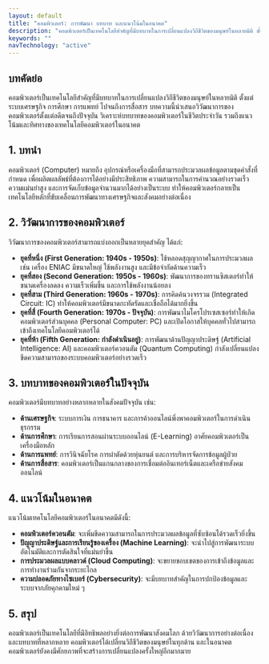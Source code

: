 ```yaml
---
layout: default
title: "คอมพิวเตอร์: การพัฒนา บทบาท และแนวโน้มในอนาคต"
description: "คอมพิวเตอร์เป็นเทคโนโลยีสำคัญที่มีบทบาทในการเปลี่ยนแปลงวิถีชีวิตของมนุษย์ในหลายมิติ ตั้งแต่ระบบเศรษฐกิจ การศึกษา การแพทย์ ไปจนถึงการสื่อสาร บทความนี้นำเสนอวิวัฒนาการของคอมพิวเตอร์ตั้งแต่อดีตจนถึงปัจจุบัน วิเคราะห์บทบาทของคอมพิวเตอร์ในชีวิตประจำวัน รวมถึงแนวโน้มและทิศทางของเทคโนโลยีคอมพิวเตอร์ในอนาคต"
keywords: ""
navTechnology: "active"
---
```

<div class="col-md-12">
  <h2>บทคัดย่อ</h2>
  <p>คอมพิวเตอร์เป็นเทคโนโลยีสำคัญที่มีบทบาทในการเปลี่ยนแปลงวิถีชีวิตของมนุษย์ในหลายมิติ ตั้งแต่ระบบเศรษฐกิจ การศึกษา การแพทย์ ไปจนถึงการสื่อสาร บทความนี้นำเสนอวิวัฒนาการของคอมพิวเตอร์ตั้งแต่อดีตจนถึงปัจจุบัน วิเคราะห์บทบาทของคอมพิวเตอร์ในชีวิตประจำวัน รวมถึงแนวโน้มและทิศทางของเทคโนโลยีคอมพิวเตอร์ในอนาคต</p>
  <h2>1. บทนำ</h2>
  <p>คอมพิวเตอร์ (Computer) หมายถึง อุปกรณ์หรือเครื่องมือที่สามารถประมวลผลข้อมูลตามชุดคำสั่งที่กำหนด เพื่อผลิตผลลัพธ์ที่ต้องการได้อย่างมีประสิทธิภาพ ความสามารถในการคำนวณอย่างรวดเร็ว ความแม่นยำสูง และการจัดเก็บข้อมูลจำนวนมากได้อย่างเป็นระบบ ทำให้คอมพิวเตอร์กลายเป็นเทคโนโลยีหลักที่ขับเคลื่อนการพัฒนาทางเศรษฐกิจและสังคมอย่างต่อเนื่อง</p>
  <h2>2. วิวัฒนาการของคอมพิวเตอร์</h2>
  <p>วิวัฒนาการของคอมพิวเตอร์สามารถแบ่งออกเป็นหลายยุคสำคัญ ได้แก่:</p>
  <ul>
      <li><strong>ยุคที่หนึ่ง (First Generation: 1940s - 1950s)</strong>: ใช้หลอดสุญญากาศในการประมวลผล เช่น เครื่อง ENIAC มีขนาดใหญ่ ใช้พลังงานสูง และมีข้อจำกัดด้านความเร็ว</li>
      <li><strong>ยุคที่สอง (Second Generation: 1950s - 1960s)</strong>: พัฒนาการของทรานซิสเตอร์ทำให้ขนาดเครื่องลดลง ความเร็วเพิ่มขึ้น และการใช้พลังงานน้อยลง</li>
      <li><strong>ยุคที่สาม (Third Generation: 1960s - 1970s)</strong>: การคิดค้นวงจรรวม (Integrated Circuit: IC) ทำให้คอมพิวเตอร์มีขนาดกะทัดรัดและเชื่อถือได้มากยิ่งขึ้น</li>
      <li><strong>ยุคที่สี่ (Fourth Generation: 1970s - ปัจจุบัน)</strong>: การพัฒนาไมโครโปรเซสเซอร์ทำให้เกิดคอมพิวเตอร์ส่วนบุคคล (Personal Computer: PC) และเปิดโอกาสให้บุคคลทั่วไปสามารถเข้าถึงเทคโนโลยีคอมพิวเตอร์ได้</li>
      <li><strong>ยุคที่ห้า (Fifth Generation: กำลังดำเนินอยู่)</strong>: การพัฒนาด้านปัญญาประดิษฐ์ (Artificial Intelligence: AI) และคอมพิวเตอร์ควอนตัม (Quantum Computing) กำลังเปลี่ยนแปลงขีดความสามารถของระบบคอมพิวเตอร์อย่างรวดเร็ว</li>
  </ul>
  <h2>3. บทบาทของคอมพิวเตอร์ในปัจจุบัน</h2>
  <p>คอมพิวเตอร์มีบทบาทอย่างหลากหลายในสังคมปัจจุบัน เช่น:</p>
  <ul>
      <li><strong>ด้านเศรษฐกิจ</strong>: ระบบการเงิน การธนาคาร และการค้าออนไลน์พึ่งพาคอมพิวเตอร์ในการดำเนินธุรกรรม</li>
      <li><strong>ด้านการศึกษา</strong>: การเรียนการสอนผ่านระบบออนไลน์ (E-Learning) อาศัยคอมพิวเตอร์เป็นเครื่องมือหลัก</li>
      <li><strong>ด้านการแพทย์</strong>: การวินิจฉัยโรค การผ่าตัดด้วยหุ่นยนต์ และการบริหารจัดการข้อมูลผู้ป่วย</li>
      <li><strong>ด้านการสื่อสาร</strong>: คอมพิวเตอร์เป็นแกนกลางของการเชื่อมต่ออินเทอร์เน็ตและเครือข่ายสังคมออนไลน์</li>
  </ul>
  <h2>4. แนวโน้มในอนาคต</h2>
  <p>แนวโน้มเทคโนโลยีคอมพิวเตอร์ในอนาคตมีดังนี้:</p>
  <ul>
      <li><strong>คอมพิวเตอร์ควอนตัม</strong>: จะเพิ่มขีดความสามารถในการประมวลผลข้อมูลที่ซับซ้อนได้รวดเร็วยิ่งขึ้น</li>
      <li><strong>ปัญญาประดิษฐ์และการเรียนรู้ของเครื่อง (Machine Learning)</strong>: จะนำไปสู่การพัฒนาระบบอัตโนมัติและการตัดสินใจที่แม่นยำขึ้น</li>
      <li><strong>การประมวลผลแบบคลาวด์ (Cloud Computing)</strong>: จะขยายขอบเขตของการเข้าถึงข้อมูลและการทำงานร่วมกันจากระยะไกล</li>
      <li><strong>ความปลอดภัยทางไซเบอร์ (Cybersecurity)</strong>: จะมีบทบาทสำคัญในการปกป้องข้อมูลและระบบจากภัยคุกคามใหม่ ๆ</li>
  </ul>
  <h2>5. สรุป</h2>
  <p>คอมพิวเตอร์เป็นเทคโนโลยีที่มีอิทธิพลอย่างยิ่งต่อการพัฒนาสังคมโลก ด้วยวิวัฒนาการอย่างต่อเนื่องและบทบาทที่หลากหลาย คอมพิวเตอร์ได้เปลี่ยนวิถีชีวิตของมนุษย์ในทุกด้าน และในอนาคต คอมพิวเตอร์ยังคงมีศักยภาพที่จะสร้างการเปลี่ยนแปลงครั้งใหญ่อีกมากมาย</p>
</div>
